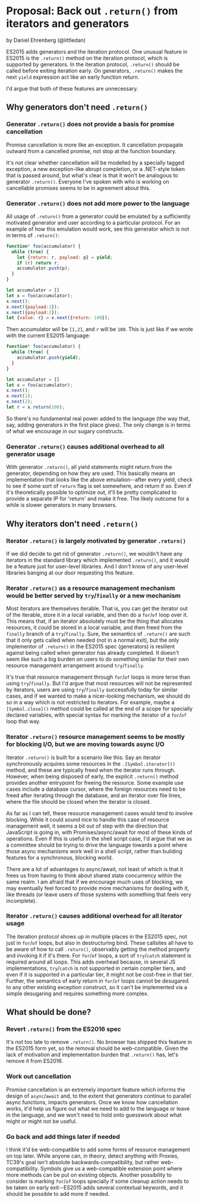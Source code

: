 # Proposal: Back out `.return()` from iterators and generators

by Daniel Ehrenberg (@littledan)

ES2015 adds generators and the iteration protocol. One unusual feature in
ES2015 is the `.return()` method on the iteration protocol, which is supported
by generators. In the iteration protocol, `.return()` should be called before exiting
iteration early. On generators, `.return()` makes the next `yield` expression
act like an early function return.

I'd argue that both of these features are unnecessary.

## Why generators don't need `.return()`

### Generator `.return()` does not provide a basis for promise cancellation

Promise cancellation is more like an exception. It cancellation propagate outward from a cancelled promise, not stop at the function boundary.

It's not clear whether cancellation will be modelled by a specially tagged exception, a new exception-like abrupt completion, or a .NET-style token that is passed around, but what's clear is that it won't be analogous to generator `.return()`. Everyone I've spoken with who is working on cancellable promises seems to be in agreement about this.

### Generator `.return()` does not add more power to the language

All usage of `.return()` from a generator could be emulated by a sufficiently motivated generator and user according to a particular protocol. For an example of how this emulation would work, see this generator which is not in terms of `.return()`:

```js
function* foo(accumulator) {
  while (true) {
    let {return: r, payload: p} = yield;
    if (r) return r;
    accumulator.push(p);
  }
}

let accumulator = []
let x = foo(accumulator);
x.next();
x.next({payload:1});
x.next({payload:2});
let {value: r} = x.next({return: 100});
```

Then accumulator will be `[1,2]`, and `r` will be `100`. This is just like
if we wrote with the current ES2015 language:

```js
function* foo(accumulator) {
  while (true) {
    accumulator.push(yield);
  }
}

let accumulator = []
let x = foo(accumulator);
x.next();
x.next(1);
x.next(2);
let r = x.return(100);
```

So there's no fundamental real power added to the language (the way
that, say, adding generators in the first place gives). The only
change is in terms of what we encourage in our sugary constructs.

### Generator `.return()` causes additional overhead to all generator usage

With generator `.return()`, all yield statements might return from the generator, depending on how they are used. This basically means an implementation that looks like the above emulation--after every yield, check to see if some sort of `return` flag is set somewhere, and return if so. Even if it's theoretically possible to optimize out, it'll be pretty complicated to provide a separate IP for 'return' and make it free. The likely outcome for a while is slower generators in many browsers.

## Why iterators don't need `.return()`

### Iterator `.return()` is largely motivated by generator `.return()`

If we did decide to get rid of generator `.return()`, we wouldn't have any iterators in the standard library which implemented `.return()`, and it would be a feature just for user-level libraries. And I don't know of any user-level libraries banging at our door requesting this feature.

### Iterator `.return()` as a resource management mechanism would be better served by `try`/`finally` or a new mechanism

Most iterators are themselves iterable. That is, you can get the iterator out of the iterable, store it in a local variable, and then do a `for`/`of` loop over it. This means that, if an iterator absolutely must be the thing that allocates resources, it could be stored in a local variable, and then freed from the `finally` branch of a `try`/`finally`. Sure, the semantics of `.return()` are such that it only gets called when needed (not in a normal exit), but the only implementor of `.return()` in the ES2015 spec (generators) is resilient against being called when generator has already completed. It doesn't seem like such a big burden on users to do something similar for their own resource management arrangement around `try`/`finally`.

It's true that resource management through `for`/`of` loops is more terse than using `try`/`finally`. But I'd argue that most resources will not be represented by iterators, users are using `try`/`finally` successfully today for similar cases, and if we wanted to make a nicer-looking mechanism, we should do so in a way which is not restricted to iterators. For example, maybe a `[Symbol.close]()` method could be called at the end of a scope for specially declared variables, with special syntax for marking the iterator of a `for`/`of` loop that way.

### Iterator `.return()` resource management seems to be mostly for blocking I/O, but we are moving towards async I/O

Iterator `.return()` is built for a scenario like this: Say an iterator synchronously acquires some resources in the `.[Symbol.iterator]()` method, and these are typically freed when the iterator runs through. However, when being disposed of early, the explicit `.return()` method provides another entrypoint for freeing the resource. Some example use cases include a database cursor, where the foreign resources need to be freed after iterating through the database, and an iterator over file lines, where the file should be closed when the iterator is closed.

As far as I can tell, these resource management cases would tend to involve blocking. While it could sound nice to handle this case of resource management well, it seems a bit out of step with the direction that JavaScript is going in, with Promises/async/await for most of these kinds of operations. Even if this is useful in the shell script case, I'd argue that we as a committee should be trying to drive the language towards a point where those async mechanisms work well in a shell script, rather than building features for a synchronous, blocking world.

There are a lot of advantages to
async/await, not least of which is that it frees us from having to
think about shared state concurrency within the same realm. I am
afraid that if we encourage much uses of blocking, we may eventually
feel forced to provide more mechanisms for dealing with it, like
threads (or leave users of those systems with something that feels
very incomplete).

### Iterator `.return()` causes additional overhead for all iterator usage

The iteration protocol shows up in multiple places in the ES2015 spec, not just in `for`/`of` loops, but also in destructuring bind. These callsites all have to be aware of how to call `.return()`, observably getting the method property and invoking it if it's there. For `for`/`of` loops, a sort of `try`/`catch` statement is required around all loops. This adds overhead because, in several JS implementations, `try`/`catch` is not supported in certain compiler tiers, and even if it is supported in a particular tier, it might not be cost-free in that tier. Further, the semantics of early return in `for`/`of` loops cannot be desugared to any other existing exception construct, so it can't be implemented via a simple desugaring and requires something more complex.

## What should be done?

### Revert `.return()` from the ES2016 spec

It's not too late to remove `.return()`. No browser has shipped this feature in the ES2015 form yet, so the removal should be web-compatible. Given the lack of motivation and implementation burden that `.return()` has, let's remove it from ES2016.

### Work out cancellation

Promise cancellation is an extremely important feature which informs the design of `async`/`await` and, to the extent that generators continue to parallel async functions, impacts generators. Once we know how cancellation works, it'd help us figure out what we need to add to the language or leave in the language, and we won't need to hold onto guesswork about what might or might not be useful.

### Go back and add things later if needed

I think it'd be web-compatible to add some forms of resource management on top later. While anyone can, in theory, detect anything with Proxies, TC39's goal isn't absolute backwards-compatibility, but rather web-compatibility. Symbols give us a web-compatible extension point where more methods can be put on existing objects. Another possibility to consider is marking `for`/`of` loops specially if some cleanup action needs to be taken on early exit--ES2015 adds several contextual keywords, and it should be possible to add more if needed.
